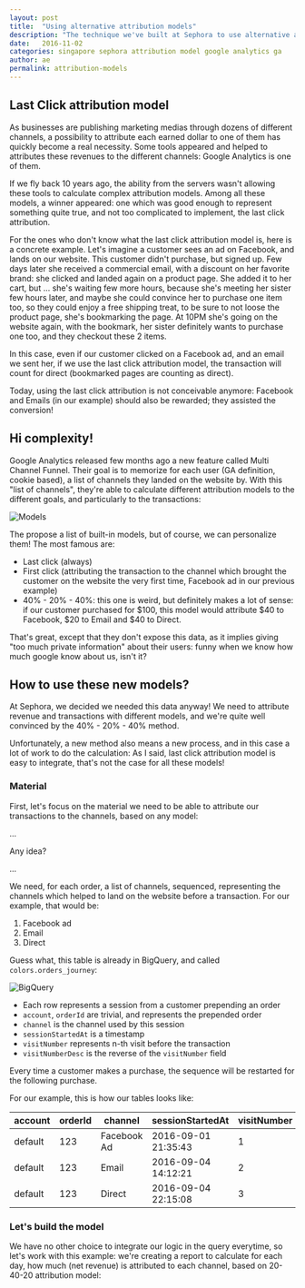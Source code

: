 ```yaml
---
layout: post
title:  "Using alternative attribution models"
description: "The technique we've built at Sephora to use alternative attribution models"
date:   2016-11-02
categories: singapore sephora attribution model google analytics ga
author: ae
permalink: attribution-models
---
```

## Last Click attribution model

As businesses are publishing marketing medias through dozens of different channels, a possibility to attribute each earned dollar to one of them has quickly become a real necessity. Some tools appeared and helped to attributes these revenues to the different channels: Google Analytics is one of them.

If we fly back 10 years ago, the ability from the servers wasn't allowing these tools to calculate complex attribution models. Among all these models, a winner appeared: one which was good enough to represent something quite true, and not too complicated to implement, the last click attribution.

For the ones who don't know what the last click attribution model is, here is a concrete example. Let's imagine a customer sees an ad on Facebook, and lands on our website. This customer didn't purchase, but signed up. Few days later she received a commercial email, with a discount on her favorite brand: she clicked and landed again on a product page. She added it to her cart, but ... she's waiting few more hours, because she's meeting her sister few hours later, and maybe she could convince her to purchase one item too, so they could enjoy a free shipping treat, to be sure to not loose the product page, she's bookmarking the page. At 10PM she's going on the website again, with the bookmark, her sister definitely wants to purchase one too, and they checkout these 2 items.

In this case, even if our customer clicked on a Facebook ad, and an email we sent her, if we use the last click attribution model, the transaction will count for direct (bookmarked pages are counting as direct).

Today, using the last click attribution is not conceivable anymore: Facebook and Emails (in our example) should also be rewarded; they assisted the conversion!


## Hi complexity!

Google Analytics released few months ago a new feature called Multi Channel Funnel. Their goal is to memorize for each user (GA definition, cookie based), a list of channels they landed on the website by. With this "list of channels", they're able to calculate different attribution models to the different goals, and particularly to the transactions:

<img src="https://www.dropbox.com/s/6lg7s2hcvubva65/Screenshot%202016-11-03%2014.12.29.png?dl=1" alt="Models" style="max-width: 300px;">

The propose a list of built-in models, but of course, we can personalize them! The most famous are:

- Last click (always)
- First click (attributing the transaction to the channel which brought the customer on the website the very first time, Facebook ad in our previous example)
- 40% - 20% - 40%: this one is weird, but definitely  makes a lot of sense: if our customer purchased for $100, this model would attribute $40 to Facebook, $20 to Email and $40 to Direct.

That's great, except that they don't expose this data, as it implies giving "too much private information" about their users: funny when we know how much google know about us, isn't it?


## How to use these new models?

At Sephora, we decided we needed this data anyway! We need to attribute revenue and transactions with different models, and we're quite well convinced by the 40% - 20% - 40% method.

Unfortunately, a new method also means a new process, and in this case a lot of work to do the calculation: As I said, last click attribution model is easy to integrate, that's not the case for all these models!


### Material

First, let's focus on the material we need to be able to attribute our transactions to the channels, based on any model:


...

Any idea?

...

We need, for each order, a list of channels, sequenced, representing the channels which helped to land on the website before a transaction. For our example, that would be:

1. Facebook ad
2. Email
3. Direct

Guess what, this table is already in BigQuery, and called `colors.orders_journey`:

<img src="https://www.dropbox.com/s/zqvope484nnnbg8/Screenshot%202016-11-03%2014.25.16.png?dl=1" alt="BigQuery" style="max-width: 300px;">

- Each row represents a session from a customer prepending an order
- `account`, `orderId` are trivial, and represents the prepended order
- `channel` is the channel used by this session
- `sessionStartedAt` is a timestamp
- `visitNumber` represents n-th visit before the transaction
- `visitNumberDesc` is the reverse of the `visitNumber` field

Every time a customer makes a purchase, the sequence will be restarted for the following purchase.

For our example, this is how our tables looks like:

account | orderId | channel | sessionStartedAt | visitNumber | visitNumberDesc
--- | --- | --- | --- | --- | ---
default | 123 | Facebook Ad | 2016-09-01 21:35:43 | 1 | 3
default | 123 | Email | 2016-09-04 14:12:21 | 2 | 2
default | 123 | Direct | 2016-09-04 22:15:08 | 3 | 1


### Let's build the model

We have no other choice to integrate our logic in the query everytime, so let's work with this example: we're creating a report to calculate for each day, how much (net revenue) is attributed to each channel, based on 20-40-20 attribution model:

<script src="https://gist.github.com/aeud/76bab09486e1e557e0ba5ff004d86e18.js"></script>